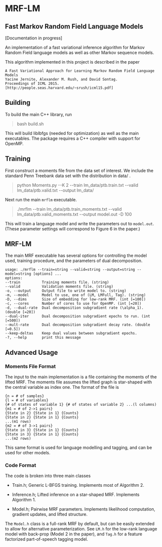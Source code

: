 # MRF-LM
## Fast Markov Random Field Language Models

[Documentation in progress]

An implementation of a fast variational inference algorithm for Markov
Random Field language models as well as other Markov sequence models.

This algorithm implemented in this project is described in the paper

    A Fast Variational Approach for Learning Markov Random Field Language Models
    Yacine Jernite, Alexander M. Rush, and David Sontag.
    Proceedings of ICML 2015.
    [http://people.seas.harvard.edu/~srush/icml15.pdf]

## Building

To build the main C++ library, run

> bash build.sh

This will build liblbfgs (needed for optimization) as well as the main
executables. The package requires a C++ compiler with support for
OpenMP.

## Training

First construct a moments file from the data set of interest. We include the
standard Penn Treebank data set with the distribution in data/ .

> python Moments.py --K 2 --train lm_data/ptb.train.txt --valid lm_data/ptb.valid.txt --output lm_data/


Next run the main `mrflm` executable.

> ./mrflm --train lm_data/ptb.train_moments.txt --valid lm_data/ptb.valid_moments.txt --output model.out -D 100

This will train a language model and write the parameters out to `model.out`. (These parameter settings
will correspond to Figure 6 in the paper.)


## MRF-LM

The main MRF executable has several options for controlling the
model used, training procedure, and the parameters of dual decomposition.

    usage: ./mrflm --train=string --valid=string --output=string --model=string [options] ...
    options:
    --train          Training moments file. (string)
    --valid          Validation moments file. (string)
    -o, --output     Output file to write model to. (string)
    -m, --model      Model to use, one of (LM, LMFull, Tag). (string)
    -D, --dims       Size of embedding for low-rank MRF. (int [=100])
    -c, --cores      Number of cores to use for OpenMP. (int [=20])
    -d, --dual-rate  Dual decomposition subgradient rate (\alpha_1). (double [=20])
    --dual-iter      Dual decomposition subgradient epochs to run. (int [=500])
    --mult-rate      Dual decomposition subgradient decay rate. (double [=0.5])
    --keep-deltas    Keep dual values between subgradient epochs.
    -?, --help       print this message

## Advanced Usage

### Moments File Format

The input to the main implementation is a file containing the moments of the lifted
MRF. The moments file assumes the lifted graph is star-shaped with the central variable
as index one. The format of the file is

    {n = # of samples}
    {l = # of variables}
    {# of states of variable 1} {# of states of variable 2} ...(l columns)
    {m1 = # of 2->1 pairs}
    {State in 2} {State in 1} {Counts}
    {State in 2} {State in 1} {Counts}
    ...(m1 rows)
    {m2 = # of 3->1 pairs}
    {State in 3} {State in 1} {Counts}
    {State in 3} {State in 1} {Counts}
    ...(m2 rows)

This same format is used for language modelling and tagging, and can be used for other models.

### Code Format

The code is broken into three main classes

* Train.h; Generic L-BFGS training. Implements most of Algorithm 2.

* Inference.h; Lifted inference on a star-shaped MRF. Implements Algorithm 1.

* Model.h; Pairwise MRF parameters. Implements likelihood computation, gradient updates, and lifted structure.

The `Model.h` class is a full-rank MRF by default, but can be easily
extended to allow for alternative parameterization. See `LM.h` for the low-rank
language model with back-prop (Model 2 in the paper), and `Tag.h` for a feature
factorized part-of-speech tagging model.
